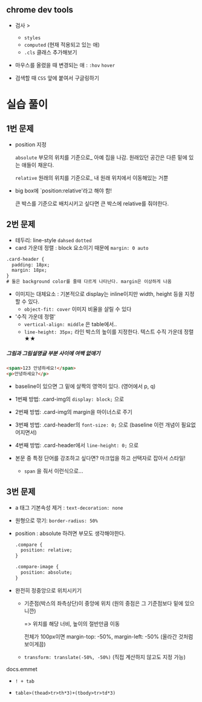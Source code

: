 ## chrome dev tools

- 검사 > 
  - `styles`
  - `computed` (현재 적용되고 있는 애)
  - `.cls` 클래스 추가해보기

- 마우스를 올렸을 때 변경되는 애 : `:hov` `hover`



- 검색할 때 `CSS` 앞에 붙여서 구글링하기



# 실습 풀이



## 1번 문제

- position 지정

  `absolute` 부모의 위치를 기준으로_ 아예 집을 나감. 원래있던 공간은 다른 밑에 있는 애들이 채운다.

  `relative` 원래의 위치를 기준으로_ 내 원래 위치에서 이동해있는 거뿐

  

- big box에 `position:relative'라고 해야 함!

  큰 박스를 기준으로 배치시키고 싶다면 큰 박스에 relative를 줘야한다.



## 2번 문제



- 테두리: line-style `dahsed` `dotted`
- card 가운데 정렬 : block 요소이기 때문에 `margin: 0 auto` 

```html
.card-header {
  padding: 18px;
  margin: 18px; 
}
# 둘은 background color를 줄때 다르게 나타난다. margin은 이상하게 나옴
```

- 이미지는 대체요소 : 기본적으로 display는 inline이지만 width, height 등을 지정할 수 있다.
  - `object-fit: cover` 이미지 비율을 살릴 수 있다
- '수직 가운데 정렬' 
  - `vertical-align: middle` 은 table에서..
  - `line-height: 35px;` 라인 박스의 높이를 지정한다. 텍스트 수직 가운데 정렬 ★★



##### 그림과 그림설명글 부분 사이에 여백 없애기

```html
<span>123 안녕하세요!</span>
<p>안녕하세요?</p>
```

- baseline이 있으면 그 밑에 살짝의 영역이 있다. (영어에서 p, q)
- 1번째 방법: .card-img의 `display: block;` 으로 
- 2번째 방법: .card-img의 margin을 마이너스로 주기
- 3번째 방법: .card-header의 `font-size: 0;` 으로  (baseline 이런 개념이 필요없어지면서)
- 4번째 방법: .card-header에서 `line-height: 0;` 으로



- 본문 중 특정 단어를 강조하고 싶다면? 마크업을 하고 선택자로 잡아서 스타일!
  - `span` 을 줘서 <span style=""> 이런식으로... 



## 3번 문제

- a 태그 기본속성 제거 : `text-decoration: none`

- 원형으로 깎기: `border-radius: 50%`

- position : absolute 하려면 부모도 생각해야한다.

  ```html
  .compare {
  	position: relative;
  }
  
  .compare-image {
  	position: absolute;
  }
  ```

- 완전히 정중앙으로 위치시키기

  - 기준점(박스의 좌측상단)이 중앙에 위치 (원의 중점은 그 기준점보다 밑에 있으니깐)

    => 위치를 해당 너비, 높이의 절반만큼 이동

    전체가 100px이면 margin-top: -50%, margin-left: -50% (올라간 것처럼 보이게끔)
  
  - `transform: translate(-50%, -50%)` (직접 계산하지 않고도 지정 가능)





docs.emmet

- `! + tab`

- `table>(thead>tr>th*3)+(tbody>tr>td*3)`
